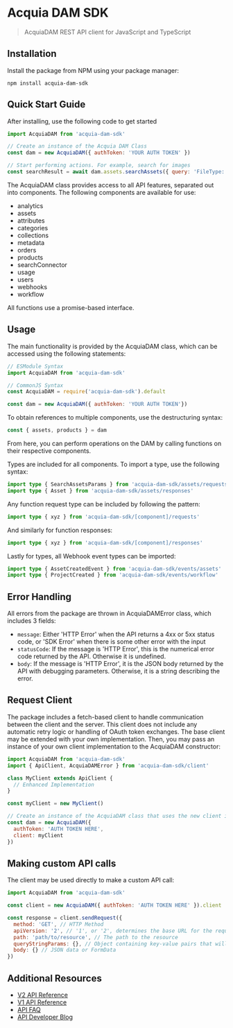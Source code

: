 # Acquia DAM SDK

> AcquiaDAM REST API client for JavaScript and TypeScript

## Installation
Install the package from NPM using your package manager:

`npm install acquia-dam-sdk`

## Quick Start Guide
After installing, use the following code to get started
```js
import AcquiaDAM from 'acquia-dam-sdk'

// Create an instance of the Acquia DAM Class
const dam = new AcquiaDAM({ authToken: 'YOUR AUTH TOKEN' })

// Start performing actions. For example, search for images
const searchResult = await dam.assets.searchAssets({ query: 'FileType: image' })
```
The AcquiaDAM class provides access to all API features, separated out into components. The following components are available for use:
- analytics
- assets
- attributes
- categories
- collections
- metadata
- orders
- products
- searchConnector
- usage
- users
- webhooks
- workflow

All functions use a promise-based interface.

## Usage
The main functionality is provided by the AcquiaDAM class, which can be accessed using the following statements:
```js
// ESModule Syntax
import AcquiaDAM from 'acquia-dam-sdk'

// CommonJS Syntax
const AcquiaDAM = require('acquia-dam-sdk').default

const dam = new AcquiaDAM({ authToken: 'YOUR AUTH TOKEN'})
```

To obtain references to multiple components, use the destructuring syntax:
```js
const { assets, products } = dam
```

From here, you can perform operations on the DAM by calling functions on their respective components.

Types are included for all components. To import a type, use the following syntax:
```ts
import type { SearchAssetsParams } from 'acquia-dam-sdk/assets/requests'
import type { Asset } from 'acquia-dam-sdk/assets/responses'
```

Any function request type can be included by following the pattern:
```ts
import type { xyz } from 'acquia-dam-sdk/[component]/requests'
```

And similarly for function responses:
```ts
import type { xyz } from 'acquia-dam-sdk/[component]/responses'
```

Lastly for types, all Webhook event types can be imported:
```ts
import type { AssetCreatedEvent } from 'acquia-dam-sdk/events/assets'
import type { ProjectCreated } from 'acquia-dam-sdk/events/workflow'
```

## Error Handling
All errors from the package are thrown in AcquiaDAMError class, which includes 3 fields:
- `message`: Either 'HTTP Error' when the API returns a 4xx or 5xx status code, or 'SDK Error' when there is some other error with the input
- `statusCode`: If the message is 'HTTP Error', this is the numerical error code returned by the API. Otherwise it is undefined.
- `body`: If the message is 'HTTP Error', it is the JSON body returned by the API with debugging parameters. Otherwise, it is a string describing the error.

## Request Client
The package includes a fetch-based client to handle communication between the client and the server. This client does not include any automatic retry logic or handling of OAuth token exchanges. The base client may be extended with your own implementation. Then, you may pass an instance of your own client implementation to the AcquiaDAM constructor:
```js
import AcquiaDAM from 'acquia-dam-sdk'
import { ApiClient, AcquiaDAMError } from 'acquia-dam-sdk/client'

class MyClient extends ApiClient {
  // Enhanced Implementation
}

const myClient = new MyClient()

// Create an instance of the AcquiaDAM class that uses the new client implementation
const dam = new AcquiaDAM({
  authToken: 'AUTH TOKEN HERE', 
  client: myClient
})
```

## Making custom API calls
The client may be used directly to make a custom API call:
```js
import AcquiaDAM from 'acquia-dam-sdk'

const client = new AcquiaDAM({ authToken: 'AUTH TOKEN HERE' }).client

const response = client.sendRequest({
  method: 'GET', // HTTP Method
  apiVersion: '2', // '1', or '2', determines the base URL for the request, corresponding to the API v1 or v2 base URLs
  path: 'path/to/resource', // The path to the resource
  queryStringParams: {}, // Object containing key-value pairs that will be converted into a query string
  body: {} // JSON data or FormData
})
```

## Additional Resources
- [V2 API Reference](https://widenv2.docs.apiary.io/)
- [V1 API Reference](https://widenv1.docs.apiary.io/)
- [API FAQ](https://community.acquia.com/acquiadam/s/article/API-FAQs)
- [API Developer Blog](https://dev.acquia.com/blog?f%5B0%5D=product%3A2796&page=0)